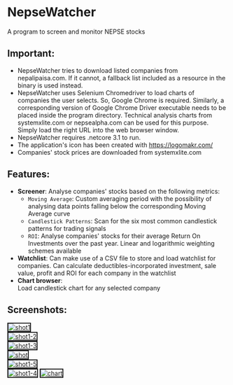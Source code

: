 # NepseWatcher
A program to screen and monitor NEPSE stocks  
## Important:
* NepseWatcher tries to download listed companies from nepalipaisa.com. If it cannot, a fallback list included as a resource in the binary is used instead.  
* NepseWatcher uses Selenium Chromedriver to load charts of companies the user selects. So, Google Chrome is required. Similarly, a corresponding version of Google Chrome Driver executable needs to be placed inside the program directory. Technical analysis charts from systemxlite.com or nepsealpha.com can be used for this purpose. Simply load the right URL into the web browser window.  
* NepseWatcher requires .netcore 3.1 to run.
* The application's icon has been created with https://logomakr.com/
* Companies' stock prices are downloaded from systemxlite.com
## Features:
* __Screener__: Analyse companies' stocks based on the following metrics:  
  * `Moving Average`:
  Custom averaging period with the possibility of analysing data points falling below the corresponding Moving Average curve  
  * `Candlestick Patterns`:
  Scan for the six most common candlestick patterns for trading signals  
  * `ROI`:
  Analyse companies' stocks for their average Return On Investments over the past year. Linear and logarithmic weighting schemes available  
* __Watchlist__:
  Can make use of a CSV file to store and load watchlist for companies. Can calculate deductibles-incorporated investment, sale value, profit and ROI for each company in the watchlist  
* __Chart browser__:  
  Load candlestick chart for any selected company
## Screenshots:
<a href="https://ibb.co/XW8n2Cq"><img src="https://i.ibb.co/rQsB7wV/shot1.png" alt="shot1" border="2"></a>  
<a href="https://ibb.co/7kTBhGv"><img src="https://i.ibb.co/tLNnRbB/shot1-2.png" alt="shot1-2" border="2"></a>  
<a href="https://ibb.co/F06pZLP"><img src="https://i.ibb.co/hZs0QJq/shot1-3.png" alt="shot1-3" border="2"></a>  
<a href="https://ibb.co/NLb7686"><img src="https://i.ibb.co/zSDNhyh/shot.png" alt="shot" border="2"></a>  
<a href="https://ibb.co/vjpYm65"><img src="https://i.ibb.co/G5yTk4w/shot1-5.png" alt="shot1-5" border="2"></a>  
<a href="https://ibb.co/dfHYhMq"><img src="https://i.ibb.co/YNVsrQM/shot1-4.png" alt="shot1-4" border="2"></a>
<a href="https://ibb.co/g9qskdp"><img src="https://i.ibb.co/jf07nz2/Untitled.png" alt="chart" border="2"></a>
